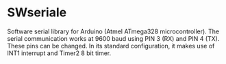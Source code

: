 # SWseriale
Software serial library for Arduino (Atmel ATmega328 microcontroller). The serial communication works at 9600 baud using PIN 3 (RX) and PIN 4 (TX). These pins can be changed. In its standard configuration, it makes use of INT1 interrupt and Timer2 8 bit timer.
